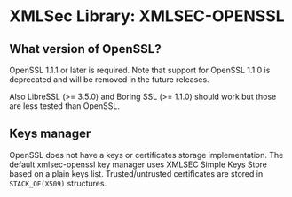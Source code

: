 # XMLSec Library: XMLSEC-OPENSSL

## What version of OpenSSL?
OpenSSL 1.1.1 or later is required. Note that support for OpenSSL 1.1.0 is
deprecated and will be removed in the future releases.

Also LibreSSL (>= 3.5.0) and Boring SSL (>= 1.1.0) should work but those are
less tested than OpenSSL.

## Keys manager
OpenSSL does not have a keys or certificates storage implementation. The
default xmlsec-openssl key manager uses XMLSEC Simple Keys Store based on
a plain keys list. Trusted/untrusted certificates are stored in `STACK_OF(X509)`
structures.
